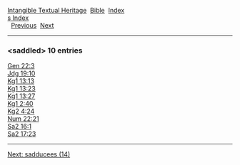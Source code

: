 [Intangible Textual Heritage](../../index)  [Bible](../index) 
[Index](index)   
[s Index](_s_)  
  [Previous](c09704)  [Next](c09706) 

------------------------------------------------------------------------

### &lt;saddled&gt; 10 entries

[Gen 22:3](../kjv/gen022.htm#003)  
[Jdg 19:10](../kjv/jdg019.htm#010)  
[Kg1 13:13](../kjv/kg1013.htm#013)  
[Kg1 13:23](../kjv/kg1013.htm#023)  
[Kg1 13:27](../kjv/kg1013.htm#027)  
[Kg1 2:40](../kjv/kg1002.htm#040)  
[Kg2 4:24](../kjv/kg2004.htm#024)  
[Num 22:21](../kjv/num022.htm#021)  
[Sa2 16:1](../kjv/sa2016.htm#001)  
[Sa2 17:23](../kjv/sa2017.htm#023)  

------------------------------------------------------------------------

[Next: sadducees (14)](c09706)
